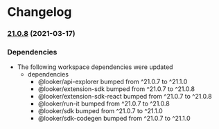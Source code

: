 # Changelog

### [21.0.8](https://www.github.com/looker-open-source/sdk-codegen/compare/extension-api-explorer-v21.0.7...extension-api-explorer-v21.0.8) (2021-03-17)


### Dependencies

* The following workspace dependencies were updated
  * dependencies
    * @looker/api-explorer bumped from ^21.0.7 to ^21.1.0
    * @looker/extension-sdk bumped from ^21.0.7 to ^21.0.8
    * @looker/extension-sdk-react bumped from ^21.0.7 to ^21.0.8
    * @looker/run-it bumped from ^21.0.7 to ^21.0.8
    * @looker/sdk bumped from ^21.0.7 to ^21.1.0
    * @looker/sdk-codegen bumped from ^21.0.7 to ^21.1.0
